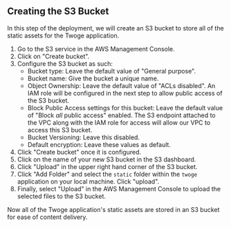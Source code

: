 ## Creating the S3 Bucket

In this step of the deployment, we will create an S3 bucket to store all of the static assets for the Twoge application.

1. Go to the S3 service in the AWS Management Console.
2. Click on "Create bucket".
3. Configure the S3 bucket as such:
   - Bucket type: Leave the default value of "General purpose".
   - Bucket name: Give the bucket a unique name.
   - Object Ownership: Leave the default value of "ACLs disabled". An IAM role will be configured in the next step to allow public access of the S3 bucket.
   - Block Public Access settings for this bucket: Leave the default value of "Block _all_ public access" enabled. The S3 endpoint attached to the VPC along with the IAM role for access will allow our VPC to access this S3 bucket.
   - Bucket Versioning: Leave this disabled.
   - Default encryption: Leave these values as default.
4. Click "Create bucket" once it is configured.
5. Click on the name of your new S3 bucket in the S3 dashboard.
6. Click "Upload" in the upper right hand corner of the S3 bucket.
7. Click "Add Folder" and select the `static` folder within the `twoge` application on your local machine. Click "upload".
8. Finally, select "Upload" in the AWS Management Console to upload the selected files to the S3 bucket.

Now all of the Twoge application's static assets are stored in an S3 bucket for ease of content delivery.
